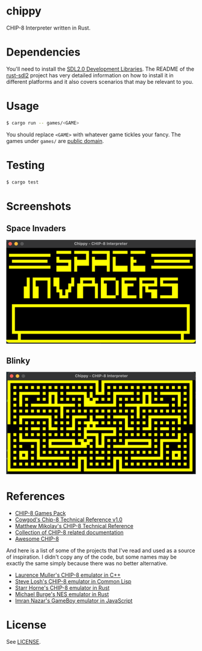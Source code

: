 # chippy

CHIP-8 Interpreter written in Rust.

# Dependencies

You'll need to install the [SDL2.0 Development Libraries](https://www.libsdl.org/). The README of the [rust-sdl2](https://github.com/Rust-SDL2/rust-sdl2) project has very detailed information on how to install it in different platforms and it also covers scenarios that may be relevant to you.

# Usage

```bash
$ cargo run -- games/<GAME>
```

You should replace `<GAME>` with whatever game tickles your fancy. The games under `games/` are [public domain](https://www.zophar.net/pdroms/chip8/chip-8-games-pack.html).

# Testing

```bash
$ cargo test
```

# Screenshots

## Space Invaders
![alt text](screenshots/Space_Invaders.png)

## Blinky
![alt text](screenshots/Blinky.png)

# References
- [CHIP-8 Games Pack](https://www.zophar.net/pdroms/chip8/chip-8-games-pack.html)
- [Cowgod's Chip-8 Technical Reference v1.0](http://devernay.free.fr/hacks/chip8/C8TECH10.HTM)
- [Matthew Mikolay's CHIP-8 Technical Reference](https://github.com/mattmikolay/chip-8/wiki/CHIP%E2%80%908-Technical-Reference)
- [Collection of CHIP-8 related documentation](https://github.com/trapexit/chip-8_documentation)
- [Awesome CHIP-8](https://chip-8.github.io/links/)

And here is a list of some of the projects that I've read and used as a source of inspiration. I didn't copy any of the code, but some names may be exactly the same simply because there was no better alternative.

- [Laurence Muller's CHIP-8 emulator in C++](https://multigesture.net/articles/how-to-write-an-emulator-chip-8-interpreter/)
- [Steve Losh's CHIP-8 emulator in Common Lisp](https://github.com/sjl/cl-chip8)
- [Starr Horne's CHIP-8 emulator in Rust](https://github.com/starrhorne/chip8-rust)
- [Michael Burge's NES emulator in Rust](https://github.com/MichaelBurge/nes-emulator)
- [Imran Nazar's GameBoy emulator in JavaScript](https://github.com/Two9A/jsGB)

# License

See [LICENSE](LICENSE).
